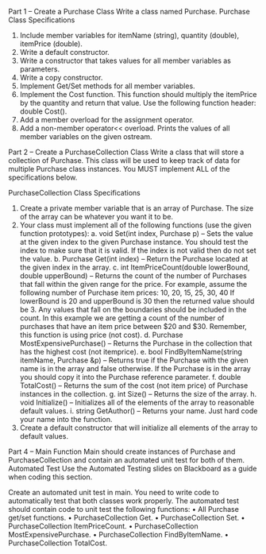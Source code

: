 Part 1 – Create a Purchase Class
Write a class named Purchase.
Purchase Class Specifications
1.	Include member variables for itemName (string), quantity (double), itemPrice (double).
2.	Write a default constructor.
3.	Write a constructor that takes values for all member variables as parameters.
4.	Write a copy constructor.	
5.	Implement Get/Set methods for all member variables.
6.	Implement the Cost function. This function should multiply the itemPrice by the quantity and return that value. Use the following function header: double Cost().
7.	Add a member overload for the assignment operator.
8.	Add a non-member operator<< overload. Prints the values of all member variables on the given ostream. 

Part 2 – Create a PurchaseCollection Class
Write a class that will store a collection of Purchase. This class will be used to keep track of data for multiple Purchase class instances. You MUST implement ALL of the specifications below.

PurchaseCollection Class Specifications
1.	Create a private member variable that is an array of Purchase. The size of the array can be whatever you want it to be.
2.	Your class must implement all of the following functions (use the given function prototypes):
a.	void Set(int index, Purchase p) – Sets the value at the given index to the given Purchase instance. You should test the index to make sure that it is valid. If the index is not valid then do not set the value.
b.	Purchase Get(int index) – Return the Purchase located at the given index in the array.
c.	int ItemPriceCount(double lowerBound, double upperBound) – Returns the count of the number of Purchases that fall within the given range for the price. For example, assume the following number of Purchase item prices: 10, 20, 15, 25, 30, 40
If lowerBound is 20 and upperBound is 30 then the returned value should be 3. Any values that fall on the boundaries should be included in the count. In this example we are getting a count of the number of purchases that have an item price between $20 and $30. Remember, this function is using price (not cost).
d.	Purchase MostExpensivePurchase() – Returns the Purchase in the collection that has the highest cost (not itemprice).
e.	bool FindByItemName(string itemName, Purchase &p) – Returns true if the Purchase with the given name is in the array and false otherwise. If the Purchase is in the array you should copy it into the Purchase reference parameter.
f.	double TotalCost() – Returns the sum of the cost (not item price) of Purchase instances in the collection.
g.	int Size() – Returns the size of the array.
h.	void Initialize() – Initializes all of the elements of the array to reasonable default values.
i.	string GetAuthor() – Returns your name. Just hard code your name into the function.
3.	Create a default constructor that will initialize all elements of the array to default values.

Part 4 – Main Function
Main should create instances of Purchase and PurchaseCollection and contain an automated unit test for both of them.
Automated Test
Use the Automated Testing slides on Blackboard as a guide when coding this section. 

Create an automated unit test in main. You need to write code to automatically test that both classes work properly. The automated test should contain code to unit test the following functions:
•	All Purchase get/set functions.
•	PurchaseCollection Get.
•	PurchaseCollection Set.
•	PurchaseCollection ItemPriceCount.
•	PurchaseCollection MostExpensivePurchase.
•	PurchaseCollection FindByItemName.
•	PurchaseCollection TotalCost.
